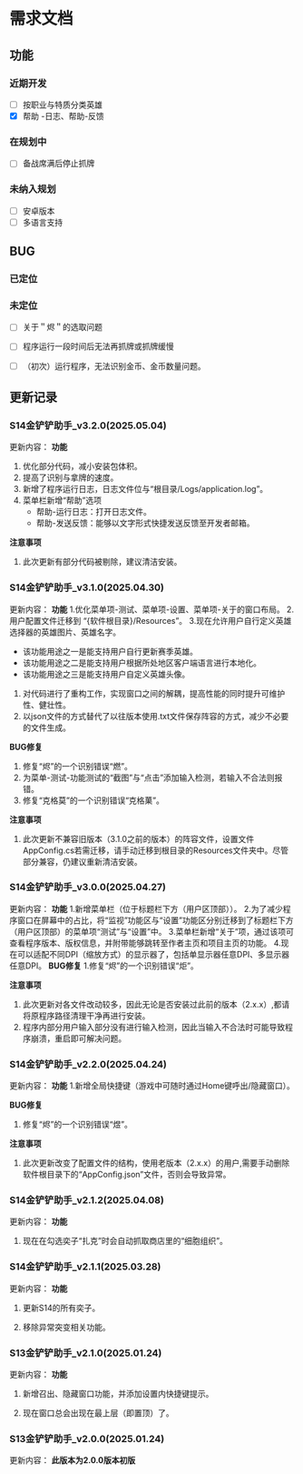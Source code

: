 # 需求文档

## 功能

### 近期开发

- [ ] 按职业与特质分类英雄
- [x] 帮助 -日志、帮助-反馈

### 在规划中

- [ ] 备战席满后停止抓牌

### 未纳入规划

- [ ] 安卓版本
- [ ] 多语言支持

## BUG

### 已定位



### 未定位

- [ ] 关于＂烬＂的选取问题
- [ ] 程序运行一段时间后无法再抓牌或抓牌缓慢
- [ ] （初次）运行程序，无法识别金币、金币数量问题。



## 更新记录

### S14金铲铲助手_v3.2.0(2025.05.04)

更新内容：
**功能**

1. 优化部分代码，减小安装包体积。
2. 提高了识别与拿牌的速度。
3. 新增了程序运行日志，日志文件位与“根目录/Logs/application.log”。
4. 菜单栏新增“帮助”选项
   - 帮助-运行日志：打开日志文件。
   - 帮助-发送反馈：能够以文字形式快捷发送反馈至开发者邮箱。

**注意事项**

1. 此次更新有部分代码被剔除，建议清洁安装。



### S14金铲铲助手_v3.1.0(2025.04.30)

更新内容：
**功能**
1.优化菜单项-测试、菜单项-设置、菜单项-关于的窗口布局。
2.用户配置文件迁移到 “{软件根目录}/Resources”。
3.现在允许用户自行定义英雄选择器的英雄图片、英雄名字。

- 该功能用途之一是能支持用户自行更新赛季英雄。
- 该功能用途之二是能支持用户根据所处地区客户端语言进行本地化。
- 该功能用途之三是能支持用户自定义英雄头像。

1. 对代码进行了重构工作，实现窗口之间的解耦，提高性能的同时提升可维护性、健壮性。
2. 以json文件的方式替代了以往版本使用.txt文件保存阵容的方式，减少不必要的文件生成。

**BUG修复**

1. 修复“烬”的一个识别错误“燃”。
2. 为菜单-测试-功能测试的“截图”与“点击”添加输入检测，若输入不合法则报错。
3. 修复“克格莫”的一个识别错误“克格菓”。

**注意事项**

1. 此次更新不兼容旧版本（3.1.0之前的版本）的阵容文件，设置文件AppConfig.cs若需迁移，请手动迁移到根目录的Resources文件夹中。尽管部分兼容，仍建议重新清洁安装。



### S14金铲铲助手_v3.0.0(2025.04.27)

更新内容：
**功能**
1.新增菜单栏（位于标题栏下方（用户区顶部））。
2.为了减少程序窗口在屏幕中的占比，将“监视”功能区与“设置”功能区分别迁移到了标题栏下方（用户区顶部）的菜单项“测试”与“设置”中。
3.菜单栏新增“关于”项，通过该项可查看程序版本、版权信息，并附带能够跳转至作者主页和项目主页的功能。
4.现在可以适配不同DPI（缩放方式）的显示器了，包括单显示器任意DPI、多显示器任意DPI。
**BUG修复**
1.修复“烬”的一个识别错误“炬”。

**注意事项**
1. 此次更新对各文件改动较多，因此无论是否安装过此前的版本（2.x.x）,都请将原程序路径清理干净再进行安装。
2. 程序内部分用户输入部分没有进行输入检测，因此当输入不合法时可能导致程序崩溃，重启即可解决问题。



### S14金铲铲助手_v2.2.0(2025.04.24)

更新内容：
**功能**
1.新增全局快捷键（游戏中可随时通过Home键呼出/隐藏窗口）。

**BUG修复**

1. 修复“烬”的一个识别错误“煜”。

**注意事项**

1. 此次更新改变了配置文件的结构，使用老版本（2.x.x）的用户,需要手动删除软件根目录下的“AppConfig.json”文件，否则会导致异常。



### S14金铲铲助手_v2.1.2(2025.04.08)

更新内容：
**功能**

1. 现在在勾选奕子“扎克”时会自动抓取商店里的“细胞组织”。



### S14金铲铲助手_v2.1.1(2025.03.28)

更新内容：
**功能**

1. 更新S14的所有奕子。

2. 移除异常突变相关功能。



### S13金铲铲助手_v2.1.0(2025.01.24)

更新内容：
**功能**

1. 新增召出、隐藏窗口功能，并添加设置内快捷键提示。

2. 现在窗口总会出现在最上层（即置顶）了。



### S13金铲铲助手_v2.0.0(2025.01.24)

更新内容：
**此版本为2.0.0版本初版**
